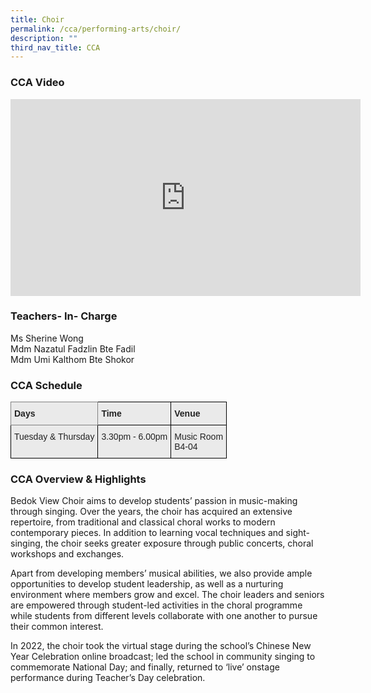 ```yaml
---
title: Choir
permalink: /cca/performing-arts/choir/
description: ""
third_nav_title: CCA
---
```

### CCA Video

<div class="bp-youtube">

<iframe width="560" height="315" src="https://www.youtube.com/embed/3F0thedOpfk" title="YouTube video player" frameborder="0" allow="accelerometer; autoplay; clipboard-write; encrypted-media; gyroscope; picture-in-picture" allowfullscreen=""></iframe>

</div>

### Teachers- In- Charge

Ms Sherine Wong  <br>
Mdm Nazatul Fadzlin Bte Fadil <br>
Mdm Umi Kalthom Bte Shokor


### CCA Schedule

<style type="text/css">
.tg  {border-collapse:collapse;border-spacing:0;}
.tg td{border-color:black;border-style:solid;border-width:1px;font-family:Arial, sans-serif;font-size:14px;
  overflow:hidden;padding:10px 5px;word-break:normal;}
.tg th{border-color:black;border-style:solid;border-width:1px;font-family:Arial, sans-serif;font-size:14px;
  font-weight:normal;overflow:hidden;padding:10px 5px;word-break:normal;}
.tg .tg-y7qa{background-color:#EAEAEA;color:#222;text-align:left;vertical-align:top}
.tg .tg-z5wu{background-color:#EAEAEA;border-color:inherit;color:#222;font-weight:bold;text-align:left;vertical-align:top}
.tg .tg-rj1p{background-color:#EAEAEA;color:#222;font-weight:bold;text-align:left;vertical-align:top}
</style>
<table class="tg">
<thead>
  <tr>
    <th class="tg-z5wu">Days</th>
    <th class="tg-rj1p">Time</th>
    <th class="tg-rj1p">Venue</th>
  </tr>
</thead>
<tbody>
  <tr>
    <td class="tg-y7qa">Tuesday &amp; Thursday</td>
    <td class="tg-y7qa">3.30pm - 6.00pm</td>
    <td class="tg-y7qa">Music Room<br>B4-04</td>
  </tr>
</tbody>
</table>

### CCA Overview &amp; Highlights

Bedok View Choir aims to develop students’ passion in music-making through singing. Over the years, the choir has acquired an extensive repertoire, from traditional and classical choral works to modern contemporary pieces. In addition to learning vocal techniques and sight-singing, the choir seeks greater exposure through public concerts, choral workshops and exchanges.&nbsp;

Apart from developing members’ musical abilities, we also provide ample opportunities to develop student leadership, as well as a nurturing environment where members grow and excel. The choir leaders and seniors are empowered through student-led activities in the choral programme while students from different levels collaborate with one another to pursue their common interest.

In 2022,&nbsp;the choir took the virtual stage during the school’s Chinese New Year Celebration online broadcast; led the school in community singing to commemorate National Day; and finally, returned to ‘live’ onstage performance during Teacher’s Day celebration.